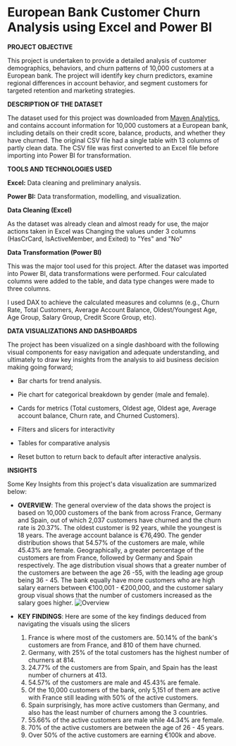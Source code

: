 # European Bank Customer Churn Analysis using Excel and Power BI
**PROJECT OBJECTIVE**

This project is undertaken to provide a detailed analysis of customer demographics, behaviors, and churn patterns of 10,000 customers at a European bank. The project will identify key churn predictors, examine regional differences in account behavior, and segment customers for targeted retention and marketing strategies.

**DESCRIPTION OF THE DATASET**

The dataset used for this project was downloaded from [Maven Analytics](https://mavenanalytics.io/data-playground?order=date_added%2Cdesc&search=bank), and contains account information for 10,000 customers at a European bank, including details on their credit score, balance, products, and whether they have churned. The original CSV file had a single table with 13 columns of partly clean data. The CSV file was first converted to an Excel file before importing into Power BI for transformation. 


**TOOLS AND TECHNOLOGIES USED**

**Excel:** Data cleaning and preliminary analysis.

**Power BI:** Data transformation, modelling, and visualization.

**Data Cleaning (Excel)**

As the dataset was already clean and almost ready for use, the major actions taken in Excel was Changing the values under 3 columns (HasCrCard, IsActiveMember, and Exited) to "Yes" and "No"

**Data Transformation (Power BI)**

This was the major tool used for this project. After the dataset was imported into Power BI, data transformations were performed. Four calculated columns were added to the table, and data type changes were made to three columns.

I used DAX to achieve the calculated measures and columns (e.g., Churn Rate, Total Customers, Average Account Balance, Oldest/Youngest Age, Age Group, Salary Group, Credit Score Group, etc).

**DATA VISUALIZATIONS AND DASHBOARDS**

The project has been visualized on a single dashboard with the following visual components for easy navigation and adequate understanding, and ultimately to draw key insights from the analysis to aid business decision making going forward;

* Bar charts for trend analysis.

* Pie chart for categorical breakdown by gender (male and female).

* Cards for metrics (Total customers, Oldest age, Oldest age, Average account balance, Churn rate, and Churned Customers).

* Filters and slicers for interactivity

* Tables for comparative analysis

* Reset button to return back to default after interactive analysis.

**INSIGHTS**

Some Key Insights from this project's data visualization are summarized below:

* **OVERVIEW**: The general overview of the data shows the project is based on 10,000 customers of the bank from across France, Germany and Spain, out of which 2,037 customers have churned and the churn rate is 20.37%. The oldest customer is 92 years, while the youngest is 18 years. The average account balance is €76,490.
The gender distribution shows that 54.57% of the customers are male, while 45.43% are female. Geographically, a greater percentage of the customers are from France, followed by Germany and Spain respectively.
The age distribution visual shows that a greater number of the customers are between the age 26 -55, with the leading age group being 36 - 45.
The bank equally have more customers who are high salary earners between €100,001 - €200,000, and the customer salary group visual shows that the number of customers increased as the salary goes higher.
![Overview](https://github.com/user-attachments/assets/69c1d779-c69f-46b2-8f4e-d49adcb82501)


* **KEY FINDINGS**: Here are some of the key findings deduced from navigating the visuals using the slicers

  1. France is where most of the customers are. 50.14% of the bank's customers are from France, and 810 of them have churned.
  2. Germany, with 25% of the total customers has the highest number of churners at 814.
  3. 24.77% of the customers are from Spain, and Spain has the least number of churners at 413.
  4. 54.57% of the customers are male and 45.43% are female.
  5. Of the 10,000 customers of the bank, only 5,151 of them are active with France still leading with 50% of the active customers.
  6. Spain surprisingly, has more active customers than Germany, and also has the least number of churners among the 3 countries.
  7. 55.66% of the active customers are male while 44.34% are female.
  8. 70% of the active customers are between the age of 26 - 45 years.
  9. Over 50% of the active customers are earning €100k and above.

